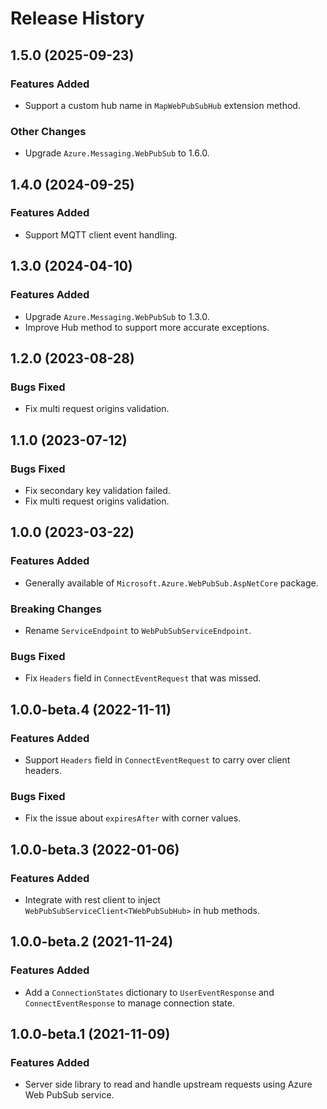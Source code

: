 # Release History

## 1.5.0 (2025-09-23)

### Features Added
- Support a custom hub name in `MapWebPubSubHub` extension method.

### Other Changes
- Upgrade `Azure.Messaging.WebPubSub` to 1.6.0.

## 1.4.0 (2024-09-25)

### Features Added
- Support MQTT client event handling.

## 1.3.0 (2024-04-10)

### Features Added

- Upgrade `Azure.Messaging.WebPubSub` to 1.3.0.
- Improve Hub method to support more accurate exceptions.

## 1.2.0 (2023-08-28)

### Bugs Fixed

- Fix multi request origins validation.

## 1.1.0 (2023-07-12)

### Bugs Fixed

- Fix secondary key validation failed.
- Fix multi request origins validation.

## 1.0.0 (2023-03-22)

### Features Added

- Generally available of `Microsoft.Azure.WebPubSub.AspNetCore` package.

### Breaking Changes

- Rename `ServiceEndpoint` to `WebPubSubServiceEndpoint`.

### Bugs Fixed

- Fix `Headers` field in `ConnectEventRequest` that was missed.

## 1.0.0-beta.4 (2022-11-11)

### Features Added

- Support `Headers` field in `ConnectEventRequest` to carry over client headers.

### Bugs Fixed

- Fix the issue about `expiresAfter` with corner values.

## 1.0.0-beta.3 (2022-01-06)

### Features Added

- Integrate with rest client to inject `WebPubSubServiceClient<TWebPubSubHub>` in hub methods.

## 1.0.0-beta.2 (2021-11-24)

### Features Added

- Add a `ConnectionStates` dictionary to `UserEventResponse` and `ConnectEventResponse` to manage connection state.

## 1.0.0-beta.1 (2021-11-09)

### Features Added

- Server side library to read and handle upstream requests using Azure Web PubSub service.
